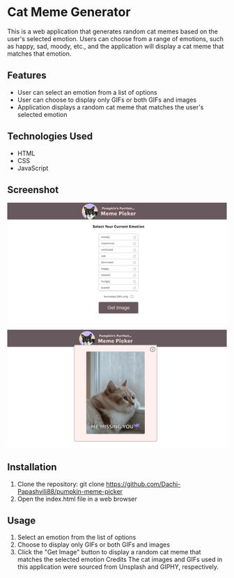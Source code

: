 # Cat Meme Generator
This is a web application that generates random cat memes based on the user's selected emotion. Users can choose from a range of emotions, such as happy, sad, moody, etc., and the application will display a cat meme that matches that emotion.

## Features
- User can select an emotion from a list of options
- User can choose to display only GIFs or both GIFs and images
- Application displays a random cat meme that matches the user's selected emotion
## Technologies Used
- HTML
- CSS
- JavaScript

## Screenshot
![](images/screenshot.png)

![](images/screenshot1.png)

## Installation
1. Clone the repository: git clone https://github.com/Dachi-Papashvili88/pumpkin-meme-picker
2. Open the index.html file in a web browser
## Usage
1. Select an emotion from the list of options
1. Choose to display only GIFs or both GIFs and images
3. Click the "Get Image" button to display a random cat meme that matches the selected emotion
Credits
The cat images and GIFs used in this application were sourced from Unsplash and GIPHY, respectively.

